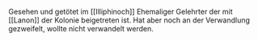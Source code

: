 Gesehen und getötet im [[Illiphinoch]] Ehemaliger Gelehrter der mit [[Lanon]] der Kolonie beigetreten ist. Hat aber noch an der Verwandlung gezweifelt, wollte nicht verwandelt werden.